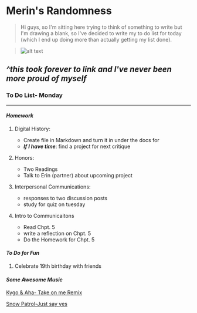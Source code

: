 # Merin's Randomness
>Hi guys, so I'm sitting here trying to think of something to write but I'm drawing a blank, so I've decided to write my to do list for today (which I end up doing more than actually getting my list done). 

>![alt text](https://encrypted-tbn0.gstatic.com/images?q=tbn:ANd9GcRS867E6LvXrldoBVSGrQH-ATxrTTvXHqyplSQ4y0xM0iJAc8pH "Laughing at his victims")
 
 *^this took forever to link and I've never been more proud of myself*
 ---
### **To Do List- Monday**
---
 #### *Homework*
 1. Digital History:
    *  Create file in Markdown and turn it in under the docs for
    *  ***If I have time***: find a project for next critique

2. Honors:
   * Two Readings
   * Talk to Erin (partner) about upcoming project
3. Interpersonal Communications:
   * responses to two discussion posts
   * study for quiz on tuesday
4. Intro to Communicaitons
   * Read Chpt. 5
   * write a reflection on Chpt. 5
   * Do the Homework for Chpt. 5 

#### *To Do for Fun*
1. Celebrate 19th birthday with friends
#### *Some Awesome Music*
[Kygo & Aha- Take on me Remix](https://www.youtube.com/watch?v=dIK81cpOXYg)

[Snow Patrol-Just say yes](https://www.youtube.com/watch?v=vW1hv37imjw&list=RDMMvW1hv37imjw)
